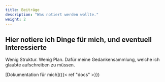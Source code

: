 ```yaml
---
title: Beiträge
description: "Was notiert werden wollte."
weight: 2
---
```


## Hier notiere ich Dinge für mich, und eventuell Interessierte

Wenig Struktur. Wenig Plan. Dafür meine Gedankensammlung, welche ich glaubte aufschreiben zu müssen.

[Dokumentation für mich]({{< ref "docs" >}})

